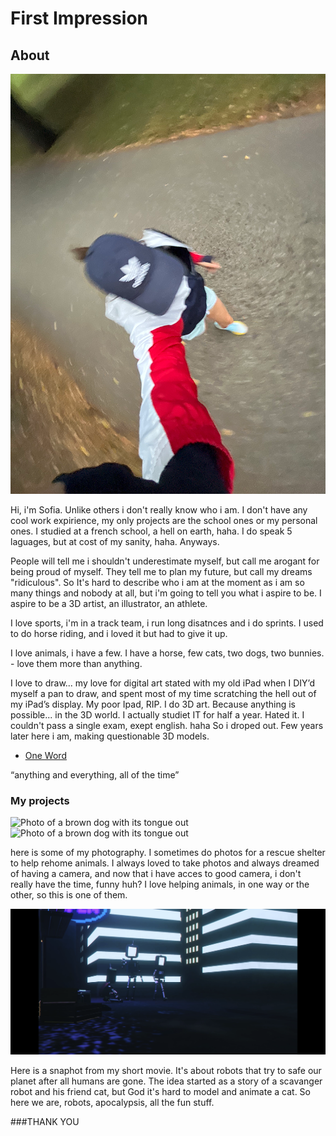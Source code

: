 # First Impression


## About

![Image of a girl running, shot fro high engle](IMG_1870.png)

Hi, i'm Sofia.
Unlike others i don't really know who i am. I don't have any cool work expirience, my only projects are the school ones or my personal ones.
I studied at a french school, a hell on earth, haha. I do speak 5 laguages, but at cost of my sanity, haha. Anyways.


People will tell me i shouldn't underestimate myself, but call me arogant for being proud of myself. They tell me to plan my future, but call my dreams "ridiculous".
So It's hard to describe who i am at the moment as i am so many things and nobody at all, but i'm going to tell you what i aspire to be. I aspire to be a 3D artist, an illustrator, an athlete.

I love sports, i'm in a track team, i run long disatnces and i do sprints. I used to do horse riding, and i loved it but had to give it up. 

I love animals, i have a few. I have a horse, few cats, two dogs, two bunnies. - love them more than anything.

I love to draw... my love for digital art stated with my old iPad when I DIY’d myself a pan to draw, and spent most of my time scratching the hell out of my iPad’s display. My poor Ipad, RIP. 
I do 3D art. Because anything is possible... in the 3D world. I actually studiet IT for half a year. Hated it. I couldn't pass a single exam, exept english. haha
So i droped out. Few years later here i am, making questionable 3D models. 

- [One Word](https://www.canva.com/design/DAFzNSMShEY/HtndGKof9UMl3immaD3sIw/view?utm_content=DAFzNSMShEY&utm_campaign=designshare&utm_medium=link&utm_source=editor)

“anything and everything, all of the time” 


### My projects 

![Photo of a brown dog with its tongue out](DEC01210.jpg)
![Photo of a brown dog with its tongue out](DEC01644.jpg)


here is some of my photography. I sometimes do photos for a rescue shelter to help rehome animals. I always loved to take photos and always dreamed of having a camera, and now that i have acces to good camera, i don't really have the time, funny huh? I love helping animals, in one way or the other, so this is one of them. 




![snaphot from a short 3d movie, robot walking towards us, while two robots sit on the ground](IMG_1793.PNG)

Here is a snaphot from my short movie. It's about robots that try to safe our planet after all humans are gone. The idea started as a story of a scavanger robot and his friend cat, but God it's hard to model and animate a cat. So here we are, robots, apocalypsis, all the fun stuff. 

###THANK YOU






